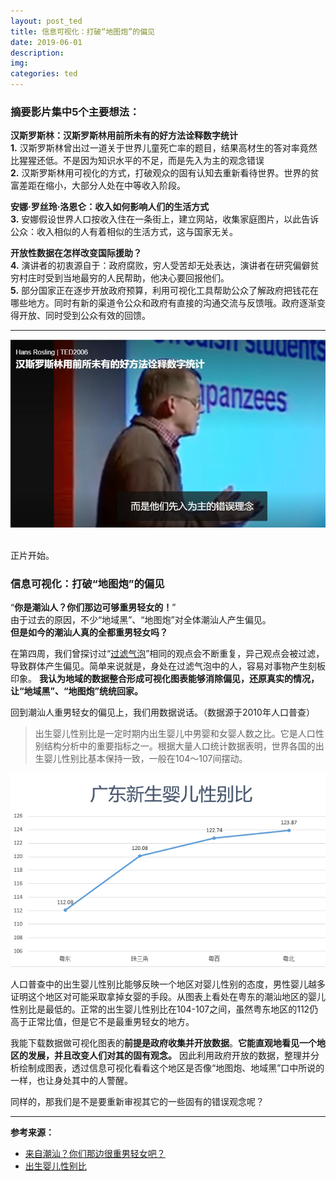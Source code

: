 ```yaml
---
layout: post_ted
title: 信息可视化：打破“地图炮”的偏见
date: 2019-06-01
description:
img: 
categories: ted
---
```


### 摘要影片集中5个主要想法：
**汉斯罗斯林：汉斯罗斯林用前所未有的好方法诠释数字统计**   
**1.** 汉斯罗斯林曾出过一道关于世界儿童死亡率的题目，结果高材生的答对率竟然比猩猩还低。不是因为知识水平的不足，而是先入为主的观念错误   
**2.** 汉斯罗斯林用可视化的方式，打破观众的固有认知去重新看待世界。世界的贫富差距在缩小，大部分人处在中等收入阶段。

**安娜·罗丝玲·洛恩仑：收入如何影响人们的生活方式**   
**3.** 安娜假设世界人口按收入住在一条街上，建立网站，收集家庭图片，以此告诉公众：收入相似的人有着相似的生活方式，这与国家无关。

**开放性数据在怎样改变国际援助？**   
**4.** 演讲者的初衷源自于：政府腐败，穷人受苦却无处表达，演讲者在研究偏僻贫穷村庄时受到当地最穷的人民帮助，他决心要回报他们。   
**5.** 部分国家正在逐步开放政府预算，利用可视化工具帮助公众了解政府把钱花在哪些地方。同时有新的渠道令公众和政府有直接的沟通交流与反馈哦。政府逐渐变得开放、同时受到公众有效的回馈。

------------------------

![ted12_1](/assets/img/ted12_1.jpg)

<br> 正片开始。  

### 信息可视化：打破“地图炮”的偏见

“**你是潮汕人？你们那边可够重男轻女的！**”    
由于过去的原因，不少“地域黑”、“地图炮”对全体潮汕人产生偏见。   
**但是如今的潮汕人真的全都重男轻女吗？**

在第四周，我们曾探讨过“[过滤气泡](http://www.sohu.com/a/297511102_700645)”相同的观点会不断重复，异己观点会被过滤，导致群体产生偏见。简单来说就是，身处在过滤气泡中的人，容易对事物产生刻板印象。 **我认为地域的数据整合形成可视化图表能够消除偏见，还原真实的情况，让“地域黑”、“地图炮”统统回家。**

回到潮汕人重男轻女的偏见上，我们用数据说话。（数据源于2010年人口普查）
> 出生婴儿性别比是一定时期内出生婴儿中男婴和女婴人数之比。它是人口性别结构分析中的重要指标之一。根据大量人口统计数据表明，世界各国的出生婴儿性别比基本保持一致，一般在104～107间摆动。

![ted12_2](/assets/img/ted12_2.png)

人口普查中的出生婴儿性别比能够反映一个地区对婴儿性别的态度，男性婴儿越多证明这个地区对可能采取拿掉女婴的手段。从图表上看处在粤东的潮汕地区的婴儿性别比是最低的。正常的出生婴儿性别比在104-107之间，虽然粤东地区的112仍高于正常比值，但是它不是最重男轻女的地方。

我能下载数据做可视化图表的**前提是政府收集并开放数据**。**它能直观地看见一个地区的发展，并且改变人们对其的固有观念。** 因此利用政府开放的数据，整理并分析绘制成图表，透过信息可视化看看这个地区是否像“地图炮、地域黑”口中所说的一样，也让身处其中的人警醒。

同样的，那我们是不是要重新审视其它的一些固有的错误观念呢？

---------

**参考来源：**
- [来自潮汕？你们那边很重男轻女吧？](http://www.sohu.com/a/300123107_120109983)
- [出生婴儿性别比](https://baike.baidu.com/item/%E5%87%BA%E7%94%9F%E5%A9%B4%E5%84%BF%E6%80%A7%E5%88%AB%E6%AF%94/22602335)

